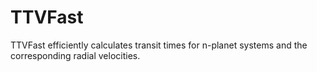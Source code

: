 TTVFast
=======

TTVFast efficiently calculates transit times for n-planet systems and the corresponding radial velocities.
